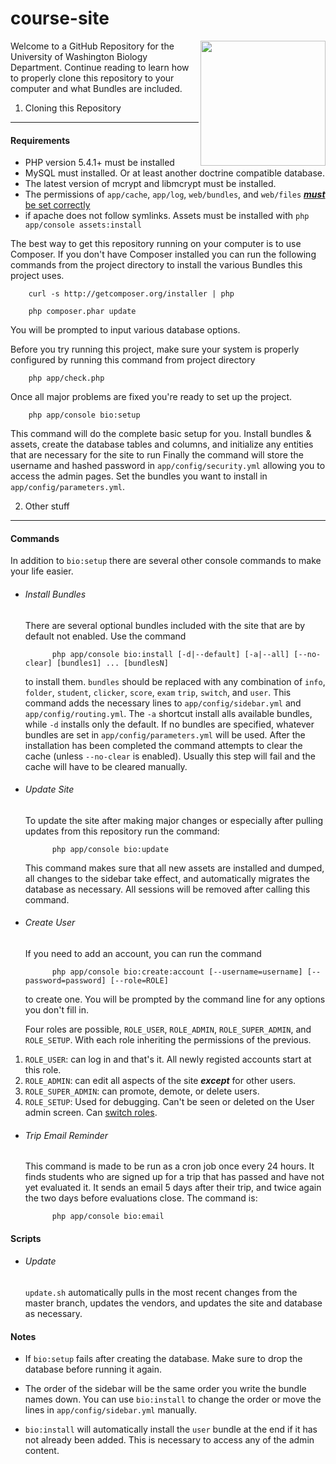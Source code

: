 course-site
===========
<img align="right" width="200px" src="https://raw.github.com/dmhurley/course-site/master/src/Bio/PublicBundle/Resources/public/images/mainpage.png">
Welcome to a GitHub Repository for the University of Washington Biology Department. Continue reading to learn how to properly clone this repository to your computer and what Bundles are included.

1) Cloning this Repository
------------------------------

#### Requirements
* PHP version 5.4.1+ must be installed
* MySQL must installed. Or at least another doctrine compatible database.
* The latest version of mcrypt and libmcrypt must be installed.
* The permissions of `app/cache`, `app/log`, `web/bundles`, and `web/files` [***must*** be set correctly](http://symfony.com/doc/current/book/installation.html#configuration-and-setup)
* if apache does not follow symlinks. Assets must be installed with `php app/console assets:install`

The best way to get this repository running on your computer is to use Composer. If you don't have Composer installed you can run the following commands from the project directory to install the various Bundles this project uses.

		curl -s http://getcomposer.org/installer | php

		php composer.phar update
		

You will be prompted to input various database options.



Before you try running this project, make sure your system is properly configured by running this command from project directory

		php app/check.php
		
Once all major problems are fixed you're ready to set up the project.

		php app/console bio:setup

This command will do the complete basic setup for you. Install bundles & assets, create the database tables and columns, and initialize any entities that are necessary for the site to run Finally the command will store the username and hashed password in `app/config/security.yml` allowing you to access the admin pages. Set the bundles you want to install in `app/config/parameters.yml`.

2) Other stuff
-------------------------

#### Commands
In addition to `bio:setup` there are several other console commands to make your life easier.

* ###### Install Bundles

	There are several optional bundles included with the site that are by default not enabled. Use the command 

			php app/console bio:install [-d|--default] [-a|--all] [--no-clear] [bundles1] ... [bundlesN]
		
	to install them. `bundles` should be replaced with any combination of `info`, `folder`, `student`, `clicker`, 	`score`, `exam` `trip`, `switch`, and `user`. This command adds the necessary lines to `app/config/sidebar.yml` and 	`app/config/routing.yml`. The `-a` shortcut install alls available bundles, while `-d` installs only the default. If no bundles are specified, whatever bundles are set in `app/config/parameters.yml` will be used. After the installation has been completed the command attempts to clear the cache (unless `--no-clear` is enabled). Usually this step will fail and the cache will have to be cleared manually.

* ###### Update Site
	To update the site after making major changes or especially after pulling updates from this repository run the command:
		
			php app/console bio:update
	
	This command makes sure that all new assets are installed and dumped, all changes to the sidebar take effect, and automatically migrates the database as necessary. All sessions will be removed after calling this command.

* ###### Create User
	If you need to add an account, you can run the command
	
			php app/console bio:create:account [--username=username] [--password=password] [--role=ROLE]
			
	to create one. You will be prompted by the command line for any options you don't fill in.
	
	Four roles are possible, `ROLE_USER`, `ROLE_ADMIN`, `ROLE_SUPER_ADMIN`, and `ROLE_SETUP`. With each role inheriting the permissions of the previous.
 
 1. `ROLE_USER`: can log in and that's it. All newly registed accounts start at this role.
 2. `ROLE_ADMIN`: can edit all aspects of the site ***except*** for other users.
 3. `ROLE_SUPER_ADMIN`: can promote, demote, or delete users.
 4. `ROLE_SETUP`: Used for debugging. Can't be seen or deleted on the User admin screen. Can [switch roles](http://symfony.com/doc/current/book/security.html#impersonating-a-user).


* ###### Trip Email Reminder

	This command is made to be run as a cron job once every 24 hours. It finds students who are signed up for a trip that has passed and have not yet evaluated it. It sends an email 5 days after their trip, and twice again the two days before evaluations close. The command is:
	
			php app/console bio:email

#### Scripts

* ###### Update

	`update.sh` automatically pulls in the most recent changes from the master branch, updates the vendors, and updates the site and database as necessary.

#### Notes

* If `bio:setup` fails after creating the database. Make sure to drop the database before running it again.

* The order of the sidebar will be the same order you write the bundle names down. You can use `bio:install` to change the order or move the lines in `app/config/sidebar.yml` manually.

* `bio:install` will automatically install the `user` bundle at the end if it has not already been added. This is necessary to access any of the admin content.
